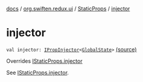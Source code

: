 [docs](../../index.md) / [org.swiften.redux.ui](../index.md) / [StaticProps](index.md) / [injector](./injector.md)

# injector

`val injector: `[`IPropInjector`](../-i-prop-injector/index.md)`<`[`GlobalState`](index.md#GlobalState)`>` [(source)](https://github.com/protoman92/KotlinRedux/tree/master/common/common-ui/src/main/kotlin/org/swiften/redux/ui/Props.kt#L36)

Overrides [IStaticProps.injector](../-i-static-props/injector.md)

See [IStaticProps.injector](../-i-static-props/injector.md).


